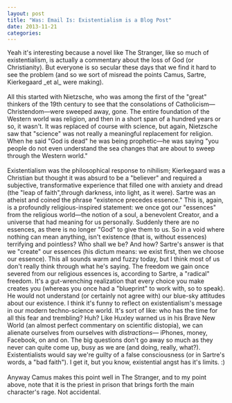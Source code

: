 ```yaml
---
layout: post
title: "Was: Email Is: Existentialism is a Blog Post"
date: 2013-11-21
categories: 
---
```


<div id="yui_3_7_2_1_1384938147010_17807" style="font-family: 'times new
roman', 'new york', times, serif; font-size: 16px;"> <span
id="yui_3_7_2_1_1384938147010_18012"> Yeah it's interesting because a novel like
The Stranger, like so much of existentialism, is actually a commentary about the
loss of God (or Christianity). But everyone is so secular these days that we
find it hard to see the problem (and so we sort of misread the points Camus,
Sartre, Kierkegaard _et al_ were making). </span> </div> <div
id="yui_3_7_2_1_1384938147010_17814" style="font-family: 'times new roman', 'new
york', times, serif; font-size: 16px;"> <br clear="none" /> </div> <div
id="yui_3_7_2_1_1384938147010_17816" style="font-family: 'times new roman', 'new
york', times, serif; font-size: 16px;"> <span
id="yui_3_7_2_1_1384938147010_17815"> All this started with Nietzsche, who was
among the first of the "great" thinkers of the 19th century to see that the
consolations of Catholicism&mdash;Christendom&mdash;were sweeped away, gone. 
The entire foundation of the Western world was religion, and then in a short
span of a hundred years or so, it wasn't. It was replaced of course with
science, but again, Nietzsche saw that "science" was not really a meaningful
replacement for religion. When he said "God is dead" he was being
prophetic&mdash;he was saying "you people do not even understand the sea changes
that are about to sweep through the Western world." </span> </div> <div
id="yui_3_7_2_1_1384938147010_17817" style="font-family: 'times new roman', 'new
york', times, serif; font-size: 16px;"> <br clear="none" /> </div> <div
id="yui_3_7_2_1_1384938147010_17819" style="font-family: 'times new roman', 'new
york', times, serif; font-size: 16px;"> <span
id="yui_3_7_2_1_1384938147010_17818"> Existentialism was the philosophical
response to nihilism; Kierkegaard was a Christian but thought it was absurd to
be a "believer" and required a subjective, transformative experience that filled
one with anxiety and dread (the "leap of faith",through darkness, into light, as
it were). Sartre was an atheist and coined the phrase "existence precedes
essence." This is, again, is a profoundly religious-inspired statement: we once
got our "essences" from the religious world&mdash;the notion of a soul, a
benevolent Creator, and a universe that had meaning for us personally. Suddenly
there are no essences, as there is no longer "God" to give them to us. So in a
void where nothing can mean anything, isn't existence (that is, without
essences) terrifying and pointless? Who shall we be? And how? Sartre's answer
is that we "create" our essences (his dictum means: we exist first, then we
choose our essence). This all sounds warm and fuzzy today, but I think most of
us don't really think through what he's saying. The freedom we gain once
severed from our religious essences is, according to Sartre, a "radical"
freedom. It's a gut-wrenching realization that every choice you make creates
you (whereas you once had a "blueprint" to work with, so to speak). He would
not understand (or certainly not agree with) our blue-sky attitudes about our
existence. I think it's funny to reflect on existentialism's message in our
modern techno-science world. It's sort of like: who has the time for all this
fear and trembling? Huh? Like Huxley warned us in his Brave New World (an
almost perfect commentary on scientific distopia), we can alienate ourselves
from ourselves with <span id="yui_3_7_2_1_1384938147010_18014"
style="font-style: italic;"> distractions&mdash; </span> iPhones, money,
Facebook, on and on. The big questions don't go away so much as they never can
quite come up, busy as we are (and doing, really, what?). Existentialists would
say we're guilty of a false consciousness (or in Sartre's words, a "bad faith").
 I get it, but you know, existential angst has it's limits. :) </span> </div> 
<div id="yui_3_7_2_1_1384938147010_18015" style="font-family: 'times new roman',
'new york', times, serif; font-size: 16px;"> <br clear="none" /> </div> <div
id="yui_3_7_2_1_1384938147010_18033" style="font-family: 'times new roman', 'new
york', times, serif; font-size: 16px;"> <span
id="yui_3_7_2_1_1384938147010_18034"> Anyway Camus makes this point well in The
Stranger, and to my point above, note that it is the priest in prison that
brings forth the main character's rage. Not accidental. </span> </div>
